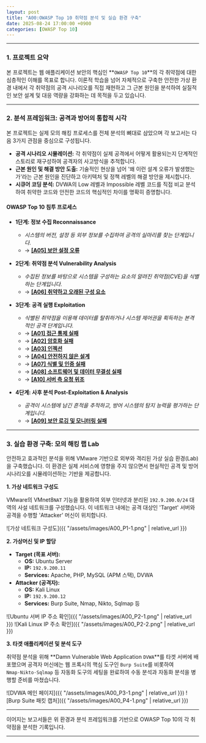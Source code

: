 ```yaml
---
layout: post
title: "A00:OWASP Top 10 취약점 분석 및 실습 환경 구축"
date: 2025-08-24 17:00:00 +0900
categories: [OWASP Top 10]
---
```


---

### 1. 프로젝트 요약

   본 프로젝트는 웹 애플리케이션 보안의 핵심인 **`OWASP Top 10`**의 각 취약점에 대한 심층적인 이해를 목표로 합니다. 이론적  학습을 넘어 자체적으로 구축한 안전한 가상 환경 내에서 각 취약점의 공격 시나리오를 직접 재현하고 그 근본 원인을 분석하여 실질적인 보안 설계 및 대응 역량을 강화하는 데 목적을 두고 있습니다.

---

### 2. 분석 프레임워크: 공격과 방어의 통합적 시각

   본 프로젝트는 실제 모의 해킹 프로세스를 전체 분석의 뼈대로 삼았으며 각 보고서는 다음 3가지 관점을 중심으로 구성됩니다.

*   **공격 시나리오 시뮬레이션:** 각 취약점이 실제 공격에서 어떻게 활용되는지 단계적인 스토리로 재구성하여 공격자의 사고방식을 추적합니다.
*   **근본 원인 및 해결 방안 도출:** 기술적인 현상을 넘어 '왜 이런 설계 오류가 발생했는가'라는 근본 원인을 진단하고 아키텍처 및 정책 레벨의 해결 방안을 제시합니다.
*   **시큐어 코딩 분석:** DVWA의 Low 레벨과 Impossible 레벨 코드를 직접 비교 분석하여 취약한 코드와 안전한 코드의 핵심적인 차이를 명확히 증명합니다.

#### OWASP Top 10 침투 프로세스

*   **1단계: 정보 수집 Reconnaissance**
    *   *시스템의 버전, 설정 등 외부 정보를 수집하여 공격의 실마리를 찾는 단계입니다.*
    *   → **[[A05] 보안 설정 오류](/projects/owasp-top-10/2025/08/29/A05_Security-Misconfiguration.html)**

*   **2단계: 취약점 분석 Vulnerability Analysis**
    *   *수집된 정보를 바탕으로 시스템을 구성하는 요소의 알려진 취약점(CVE)을 식별하는 단계입니다.*
    *   → **[[A06] 취약하고 오래된 구성 요소](/projects/owasp-top-10/2025/08/30/A06_Vulnerable-and-Outdated-Components.html)**

*   **3단계: 공격 실행 Exploitation**
    *   *식별된 취약점을 이용해 데이터를 탈취하거나 시스템 제어권을 획득하는 본격적인 공격 단계입니다.*
    *   → **[[A01] 접근 통제 실패](/projects/owasp-top-10/2025/08/25/A01_Broken-Access-Control.html)**
    *   → **[[A02] 암호화 실패](/projects/owasp-top-10/2025/08/26/A02_Cryptographic-Failures.html)**
    *   → **[[A03] 인젝션](/projects/owasp-top-10/2025/08/27/A03_Injection.html)**
    *   → **[[A04] 안전하지 않은 설계](/projects/owasp-top-10/2025/08/28/A04_Insecure-Design.html)**
    *   → **[[A07] 식별 및 인증 실패](/projects/owasp-top-10/2025/08/31/A07_Identification-and-Authentication-Failures.html)**
    *   → **[[A08] 소프트웨어 및 데이터 무결성 실패](/projects/owasp-top-10/2025/09/01/A08_Software-and-Data-Integrity-Failures.html)**
    *   → **[[A10] 서버 측 요청 위조](/projects/owasp-top-10/2025/09/03/A10_Server-Side-Request-Forgery-(SSRF).html)**


*   **4단계: 사후 분석 Post-Exploitation & Analysis**
    *   *공격이 시스템에 남긴 흔적을 추적하고, 방어 시스템의 탐지 능력을 평가하는 단계입니다.*
    *   → **[[A09] 보안 로깅 및 모니터링 실패](/projects/owasp-top-10/2025/09/02/A09_Security-Logging-and-Monitoring-Failures.html)**

---

### 3. 실습 환경 구축: 모의 해킹 랩 Lab

   안전하고 효과적인 분석을 위해 VMware 기반으로 외부와 격리된 가상 실습 환경(Lab)을 구축했습니다. 이 환경은 실제 서비스에 영향을 주지 않으면서 현실적인 공격 및 방어 시나리오를 시뮬레이션하는 기반을 제공합니다.

**1. 가상 네트워크 구성도**

   VMware의 VMnet8`NAT` 기능을 활용하여 외부 인터넷과 분리된 `192.9.200.0/24` 대역의 사설 네트워크를 구성했습니다. 이 네트워크 내에는 공격 대상인 'Target' 서버와 공격을 수행할 'Attacker' 머신이 위치합니다.

   ![가상 네트워크 구성도]({{ "/assets/images/A00_P1-1.png" | relative_url }})

**2. 가상머신 및 IP 할당**

*   **Target (목표 서버):**
    *   **OS:** Ubuntu Server
    *   **IP:** `192.9.200.11`
    *   **Services:** Apache, PHP, MySQL (APM 스택), DVWA
*   **Attacker (공격자):**
    *   **OS:** Kali Linux
    *   **IP:** `192.9.200.12`
    *   **Services:** Burp Suite, Nmap, Nikto, Sqlmap 등

   ![Ubuntu 서버 IP 주소 확인]({{ "/assets/images/A00_P2-1.png" | relative_url }})
   ![Kali Linux IP 주소 확인]({{ "/assets/images/A00_P2-2.png" | relative_url }})

**3. 타겟 애플리케이션 및 분석 도구**

취약점 분석을 위해 **Damn Vulnerable Web Application `DVWA`**를 타겟 서버에 배포했으며 공격자 머신에는 웹 프록시의 핵심 도구인 `Burp Suite`를 비롯하여 `Nmap·Nikto·Sqlmap` 등 자동화 도구의 세팅을 완료하여 수동 분석과 자동화 분석을 병행할 준비를 마쳤습니다.

   ![DVWA 메인 페이지]({{ "/assets/images/A00_P3-1.png" | relative_url }})
   ![Burp Suite 패킷 캡처]({{ "/assets/images/A00_P4-1.png" | relative_url }})

---

이어지는 보고서들은 위 환경과 분석 프레임워크를 기반으로 OWASP Top 10의 각 취약점을 분석한 기록입니다.


<hr class="short-rule">